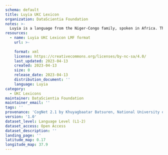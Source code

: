 ```yaml
---
schema: default
title: Luyia UKC Lexicon
organization: DataScientia Foundation
notes: >-
  Luyia is a language from the Niger-Congo family, spoken in Africa. The UKC Lexicon of Luyia is represented as a lexico-semantic network. It consists of words, word senses, synsets, as well as sense-level and synset-level relationships.
resources:
  - name: Luyia UKC Lexicon LMF format
    url: >-
      
    format: xml
    license: https://creativecommons.org/licenses/by-nc-sa/4.0/
    last_updated: 2023-04-13
    created: 2023-04-13
    size: 0
    release_date: 2023-04-13
    distribution_document: ''
    language: Luyia
category:
  - UKC Lexicons
maintainer: DataScientia Foundation
maintainer_email: ''
tags: ''
provenance: 'CogNet 2.1 by Khuyagbaatar Batsuren, National University of Mongolia (http://cognet.ukc.disi.unitn.it); Princeton WordNet 2.1 by Princeton University (https://wordnet.princeton.edu)'
version: '1.0'
dataset_level: Language Level (L1-2)
dataset_access: Open Access
dataset_description: ''
landing_page: ''
latitude_map: 0.17
longitude_map: 37.9
---
```

